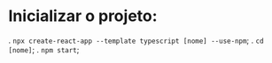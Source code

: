 # Inicializar o projeto: 
. `npx create-react-app --template typescript [nome] --use-npm`;
. `cd [nome]`;
. `npm start`;